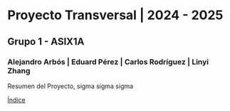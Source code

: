 # Proyecto Transversal | 2024 - 2025
## Grupo 1 - ASIX1A
### Alejandro Arbós | Eduard Pérez | Carlos Rodríguez | Linyi Zhang

Resumen del Proyecto, sigma sigma sigma

[Índice](./Indice.md)